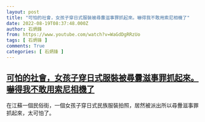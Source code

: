 ```yaml
---
layout: post
title: "可怕的社會，女孩子穿日式服裝被尋釁滋事罪抓起來。嚇得我不敢用索尼相機了"
date: 2022-08-19T08:37:48.000Z
author: 石炳鋒
from: https://www.youtube.com/watch?v=WaGdDgRRzUo
tags: [ 石炳锋 ]
comments: True
categories: [ 石炳锋 ]
---
```

<!--1660898268000-->
[可怕的社會，女孩子穿日式服裝被尋釁滋事罪抓起來。嚇得我不敢用索尼相機了](https://www.youtube.com/watch?v=WaGdDgRRzUo)
------

<div>
在江蘇一個民俗街，一個女孩子穿日式民族服裝拍照，居然被派出所以尋釁滋事罪抓起來，太可怕了。
</div>
